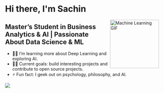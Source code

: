 # Hi there, I'm Sachin 

<img align="right" alt="Machine Learning GIF" height="160px" src="https://media.tenor.com/10403618698166797672.gif" />



## Master’s Student in Business Analytics & AI | Passionate About Data Science & ML

- 👨‍💻 I’m learning more about Deep Learning and exploring AI.
- 💪🏼 Current goals: build interesting projects and contribute to open source projects.
- ⚡ Fun fact: I geek out on psychology, philosophy, and AI.


![](https://komarev.com/ghpvc/?username=sachinjain2000)
